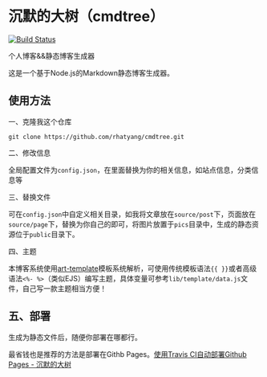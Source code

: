 # 沉默的大树（cmdtree）

[![Build Status](https://www.travis-ci.org/rhatyang/cmdtree.svg?branch=master)](https://www.travis-ci.org/rhatyang/cmdtree)

个人博客&&静态博客生成器

这是一个基于Node.js的Markdown静态博客生成器。

## 使用方法

一、克隆我这个仓库

```
git clone https://github.com/rhatyang/cmdtree.git
```

二、修改信息

全局配置文件为`config.json`，在里面替换为你的相关信息，如站点信息，分类信息等

三、替换文件

可在`config.json`中自定义相关目录，如我将文章放在`source/post`下，页面放在`source/page`下，替换为你自己的即可，将图片放置于`pics`目录中，生成的静态资源位于`public`目录下。

四、主题

本博客系统使用[art-template](https://github.com/aui/art-template)模板系统解析，可使用传统模板语法`{{ }}`或者高级语法`<%- %>`（类似EJS）编写主题，具体变量可参考`lib/template/data.js`文件，自己写一款主题相当方便！

## 五、部署

生成为静态文件后，随便你部署在哪都行。

最省钱也是推荐的方法是部署在Githb Pages。[使用Travis CI自动部署Github Pages - 沉默的大树](https://cmdtree.com/blog/2018/01/travis-ci-auto-deploy-github-pages.html)
